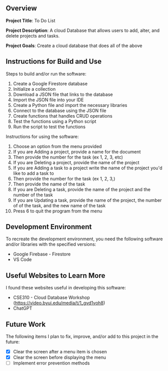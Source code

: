 ## Overview

**Project Title**: To Do List

**Project Description**: A cloud Database that allows users to add, alter, and delete projects and tasks.

**Project Goals**: Create a cloud database that does all of the above

## Instructions for Build and Use

Steps to build and/or run the software:

1. Create a Google Firestore database
2. Initialize a collection
3. Download a JSON file that links to the database
4. Import the JSON file into your IDE
5. Create a Python file and import the necessary libraries
6. Connect to the database using the JSON file
7. Create functions that handles CRUD operations
8. Test the functions using a Python script
9. Run the script to test the functions

Instructions for using the software:

1. Choose an option from the menu provided
2. If you are Adding a project, provide a name for the document
3. Then provide the number for the task (ex 1, 2, 3, etc)
4. If you are Deleting a project, provide the name of the project
5. If you are Adding a task to a project write the name of the project you'd like to add a task to
6. Then provide the number for the task (ex 1, 2, 3,)
7. Then provide the name of the task
8. If you are Deleting a task, provide the name of the project and the number of the task
9. If you are Updating a task, provide the name of the project, the number of of the task,
   and the new name of the task
10. Press 6 to quit the program from the menu

## Development Environment 

To recreate the development environment, you need the following software and/or libraries with the specified versions:

* Google Firebase - Firestore
* VS Code

## Useful Websites to Learn More

I found these websites useful in developing this software:

* CSE310 - Cloud Database Workshop (https://video.byui.edu/media/t/1_gvd1voh8)
* ChatGPT


## Future Work

The following items I plan to fix, improve, and/or add to this project in the future:

* [x] Clear the screen after a menu item is chosen
* [x] Clear the screen before displaying the menu
* [ ] Implement error prevention methods
